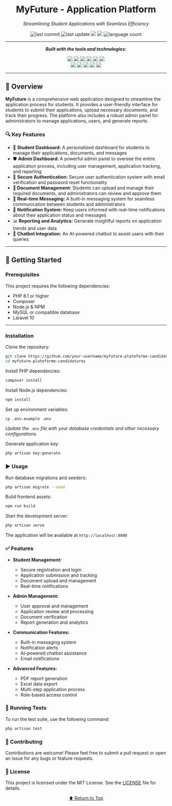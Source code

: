 <h1 align="center">MyFuture - Application Platform</h1>
<p align="center"><i>Streamlining Student Applications with Seamless Efficiency</i></p>
<p align="center">
  <img src="https://img.shields.io/github/last-commit/amineboubekri/myfuture-plateforme-candidatures?style=for-the-badge" alt="last commit"/>
  <img src="https://img.shields.io/badge/last%20update-July%202025-blue?style=for-the-badge" alt="last update"/>
  <img src="https://img.shields.io/badge/language-PHP-blue?style=for-the-badge"/>
  <img src="https://img.shields.io/badge/framework-Laravel-red?style=for-the-badge"/>
  <img src="https://img.shields.io/github/languages/count/amineboubekri/myfuture-plateforme-candidatures?style=for-the-badge" alt="language count"/>
</p>

---

<p align="center"><i><b>Built with the tools and technologies:</b></i></p>
<p align="center">
  <img src="https://img.shields.io/badge/PHP-777BB4?style=for-the-badge&logo=php&logoColor=white" />
  <img src="https://img.shields.io/badge/Laravel-FF2D20?style=for-the-badge&logo=laravel&logoColor=white" />
  <img src="https://img.shields.io/badge/MySQL-4479A1?style=for-the-badge&logo=mysql&logoColor=white" />
  <img src="https://img.shields.io/badge/HTML5-E34F26?style=for-the-badge&logo=html5&logoColor=white" />
  <img src="https://img.shields.io/badge/CSS3-1572B6?style=for-the-badge&logo=css3&logoColor=white" />
  <img src="https://img.shields.io/badge/JavaScript-F7DF1E?style=for-the-badge&logo=javascript&logoColor=black" />
  <br/>
  <img src="https://img.shields.io/badge/Vite-646CFF?style=for-the-badge&logo=vite&logoColor=white" />
  <img src="https://img.shields.io/badge/OpenAI-412991?style=for-the-badge&logo=openai&logoColor=white" />
  <img src="https://img.shields.io/badge/Laravel_Sanctum-FF2D20?style=for-the-badge&logo=laravel&logoColor=white" />
  <img src="https://img.shields.io/badge/Composer-885630?style=for-the-badge&logo=composer&logoColor=white" />
  <img src="https://img.shields.io/badge/NPM-CB3837?style=for-the-badge&logo=npm&logoColor=white" />
</p>

---

## 📌 Overview

**MyFuture** is a comprehensive web application designed to streamline the application process for students. It provides a user-friendly interface for students to submit their applications, upload necessary documents, and track their progress. The platform also includes a robust admin panel for administrators to manage applications, users, and generate reports.

### 🔍 Key Features

- 👤 **Student Dashboard:** A personalized dashboard for students to manage their applications, documents, and messages
- 🛡️ **Admin Dashboard:** A powerful admin panel to oversee the entire application process, including user management, application tracking, and reporting
- 🔐 **Secure Authentication:** Secure user authentication system with email verification and password reset functionality
- 📄 **Document Management:** Students can upload and manage their required documents, and administrators can review and approve them
- 💬 **Real-time Messaging:** A built-in messaging system for seamless communication between students and administrators
- 🔔 **Notification System:** Keep users informed with real-time notifications about their application status and messages
- 📊 **Reporting and Analytics:** Generate insightful reports on application trends and user data
- 🤖 **Chatbot Integration:** An AI-powered chatbot to assist users with their queries

---

## 🚀 Getting Started

### Prerequisites

This project requires the following dependencies:
- PHP 8.1 or higher
- Composer
- Node.js & NPM
- MySQL or compatible database
- Laravel 10

---

### Installation

Clone the repository:
```bash
git clone https://github.com/your-username/myfuture-plateforme-candidatures.git
cd myfuture-plateforme-candidatures
```

Install PHP dependencies:
```bash
composer install
```

Install Node.js dependencies:
```bash
npm install
```

Set up environment variables:
```bash
cp .env.example .env
```
*Update the `.env` file with your database credentials and other necessary configurations.*

Generate application key:
```bash
php artisan key:generate
```

### ▶️ Usage

Run database migrations and seeders:
```bash
php artisan migrate --seed
```

Build frontend assets:
```bash
npm run build
```

Start the development server:
```bash
php artisan serve
```

The application will be available at `http://localhost:8000`

### ✅ Features

- **Student Management:**
  - Secure registration and login
  - Application submission and tracking
  - Document upload and management
  - Real-time notifications

- **Admin Management:**
  - User approval and management
  - Application review and processing
  - Document verification
  - Report generation and analytics

- **Communication Features:**
  - Built-in messaging system
  - Notification alerts
  - AI-powered chatbot assistance
  - Email notifications

- **Advanced Features:**
  - PDF report generation
  - Excel data export
  - Multi-step application process
  - Role-based access control

### 🧪 Running Tests

To run the test suite, use the following command:

```bash
php artisan test
```

### 🤝 Contributing

Contributions are welcome! Please feel free to submit a pull request or open an issue for any bugs or feature requests.

### 📄 License

This project is licensed under the MIT License. See the [LICENSE](LICENSE) file for details.

<p align="center"><a href="#">⬆ Return to Top</a></p>
